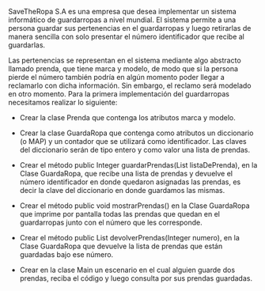 SaveTheRopa S.A es una empresa que desea implementar un sistema informático de guardarropas a nivel mundial. 
El sistema permite a una persona guardar sus pertenencias en el guardarropas y luego retirarlas de manera sencilla con solo presentar el número identificador que recibe al guardarlas.

Las pertenencias se representan en el sistema mediante algo abstracto llamado prenda, que tiene marca y modelo, de modo que si la persona pierde el número también podría en algún momento poder llegar a reclamarlo con dicha información. Sin embargo, el reclamo será modelado en otro momento. 
Para la primera implementación del guardarropas necesitamos realizar lo siguiente:

* Crear la clase Prenda que contenga los atributos marca y modelo.

* Crear la clase GuardaRopa que contenga como atributos un diccionario (o MAP) y un contador que se utilizará como identificador. Las claves del diccionario serán de tipo entero y como valor una lista de prendas.

* Crear el método public Integer guardarPrendas(List<Prenda> listaDePrenda), en la Clase GuardaRopa, que recibe una lista de prendas y devuelve el número identificador en donde quedaron asignadas las prendas, es decir la clave del diccionario en donde guardamos las mismas.

* Crear el método public void mostrarPrendas() en la Clase GuardaRopa que imprime por pantalla todas las prendas que quedan en el guardarropas junto con el número que les corresponde.

* Crear el método public List<Prenda> devolverPrendas(Integer numero), en la Clase GuardaRopa que devuelve la lista de prendas que están guardadas bajo ese número.

* Crear en la clase Main un escenario en el cual alguien guarde dos prendas, reciba el código y luego consulta por sus prendas guardadas.
